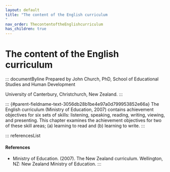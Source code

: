 ```yaml
---
layout: default
title: "The content of the English curriculum 
"
nav_order: ThecontentoftheEnglishcurriculum
has_children: true
---
```

# The content of the English curriculum 


::: documentByline
Prepared by John Church, PhD, School of Educational Studies and Human
Development

University of Canterbury, Christchurch, New Zealand.
:::

::: {#parent-fieldname-text-3056db28b1be4e97a0d799953852e66a}
The English curriculum (Ministry of Education, 2007) contains
achievement objectives for six sets of skills: listening, speaking,
reading, writing, viewing, and presenting. This chapter examines the
achievement objectives for two of these skill areas; (a) learning to
read and (b) learning to write.
:::

::: referencesList
#### References

-   Ministry of Education. (2007). The New Zealand curriculum.
    Wellington, NZ: New Zealand Ministry of Education.
:::
